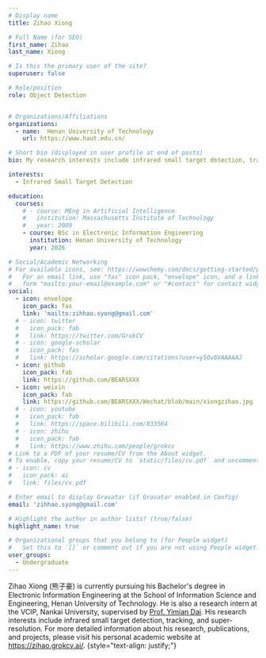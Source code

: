 ```yaml
---
# Display name
title: Zihao Xiong

# Full Name (for SEO)
first_name: Zihao
last_name: Xiong

# Is this the primary user of the site?
superuser: false

# Role/position
role: Object Detection


# Organizations/Affiliations
organizations:
  - name:  Henan University of Technology
    url: https://www.haut.edu.cn/

# Short bio (displayed in user profile at end of posts)
bio: My research interests include infrared small target detection, tracking, and super-resolution.

interests:
  - Infrared Small Target Detection

education:
  courses:
    # - course: MEng in Artificial Intelligence
    #   institution: Massachusetts Institute of Technology
    #   year: 2009
    - course: BSc in Electronic Information Engineering
      institution: Henan University of Technology
      year: 2026

# Social/Academic Networking
# For available icons, see: https://wowchemy.com/docs/getting-started/page-builder/#icons
#   For an email link, use "fas" icon pack, "envelope" icon, and a link in the
#   form "mailto:your-email@example.com" or "#contact" for contact widget.
social:
  - icon: envelope
    icon_pack: fas
    link: 'mailto:zihhao.syong@gmail.com'
  # - icon: twitter
  #   icon_pack: fab
  #   link: https://twitter.com/GrokCV
  # - icon: google-scholar
  #   icon_pack: fas
  #   link: https://scholar.google.com/citations?user=y5Ov6VAAAAAJ
  - icon: github
    icon_pack: fab
    link: https://github.com/BEARSXXX
  - icon: weixin
    icon_pack: fab
    link: https://github.com/BEARSXXX/Wechat/blob/main/xiongzihao.jpg
  # - icon: youtube
  #   icon_pack: fab
  #   link: https://space.bilibili.com/833564
  # - icon: zhihu
  #   icon_pack: fab
  #   link: https://www.zhihu.com/people/grokcv
# Link to a PDF of your resume/CV from the About widget.
# To enable, copy your resume/CV to `static/files/cv.pdf` and uncomment the lines below.
# - icon: cv
#   icon_pack: ai
#   link: files/cv.pdf

# Enter email to display Gravatar (if Gravatar enabled in Config)
email: 'zihhao.syong@gmail.com'

# Highlight the author in author lists? (true/false)
highlight_name: true

# Organizational groups that you belong to (for People widget)
#   Set this to `[]` or comment out if you are not using People widget.
user_groups:
  - Undergraduate
---
```


Zihao Xiong (熊子豪) is currently pursuing his Bachelor's degree in Electronic Information Engineering at the School of Information Science and Engineering, Henan University of Technology. He is also a research intern at the VCIP, Nankai University, supervised by [Prof. Yimian Dai](https://yimian.grokcv.ai/). His research interests include infrared small target detection, tracking, and super-resolution. For more detailed information about his research, publications, and projects, please visit his personal academic website at <https://zihao.grokcv.ai/>.
{style="text-align: justify;"}

